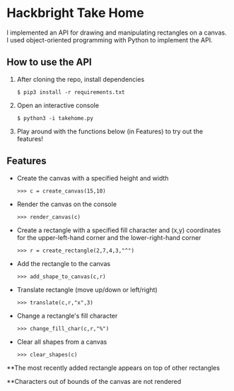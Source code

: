 # Hackbright Take Home

I implemented an API for drawing and manipulating rectangles on a canvas. I used object-oriented programming with Python to implement the API.

## How to use the API

1. After cloning the repo, install dependencies

   `$ pip3 install -r requirements.txt`

2. Open an interactive console

   `$ python3 -i takehome.py`

3. Play around with the functions below (in Features) to try out the features!

## Features

- Create the canvas with a specified height and width

  `>>> c = create_canvas(15,10)`

- Render the canvas on the console

  `>>> render_canvas(c)`

- Create a rectangle with a specified fill character and (x,y) coordinates for the upper-left-hand corner and the lower-right-hand corner

  `>>> r = create_rectangle(2,7,4,3,"^")`

- Add the rectangle to the canvas

  `>>> add_shape_to_canvas(c,r)`

- Translate rectangle (move up/down or left/right)

  `>>> translate(c,r,"x",3)`

- Change a rectangle's fill character

  `>>> change_fill_char(c,r,"%")`

- Clear all shapes from a canvas

  `>>> clear_shapes(c)`

\*\*The most recently added rectangle appears on top of other rectangles

\*\*Characters out of bounds of the canvas are not rendered
